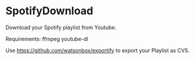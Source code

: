 # SpotifyDownload
Download your Spotify playlist from Youtube.

Requirements:
ffmpeg
youtube-dl

Use https://github.com/watsonbox/exportify to export your Playlist as CVS.
